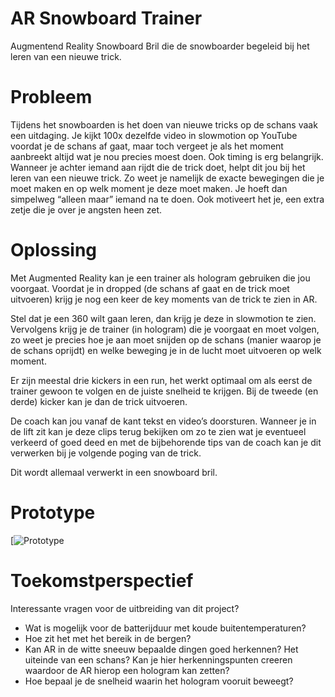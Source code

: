 # AR Snowboard Trainer
Augmentend Reality Snowboard Bril die de snowboarder begeleid bij het leren van een nieuwe trick.

# Probleem
Tijdens het snowboarden is het doen van nieuwe tricks op de schans vaak een uitdaging.
Je kijkt 100x dezelfde video in slowmotion op YouTube voordat je de schans af gaat, maar toch vergeet je als het moment aanbreekt altijd wat je nou precies moest doen. Ook timing is erg  belangrijk.
Wanneer je achter iemand aan rijdt die de trick doet, helpt dit jou bij het leren van een nieuwe trick. Zo weet je namelijk de exacte bewegingen die je moet maken en op welk moment je deze moet maken. Je hoeft dan simpelweg “alleen maar” iemand na te doen. 
Ook motiveert het je, een extra zetje die je over je angsten heen zet.  

# Oplossing
Met Augmented Reality kan je een trainer als hologram gebruiken die jou voorgaat. Voordat je in dropped (de schans af gaat en de trick moet uitvoeren)  krijg je nog een keer de key moments van de trick te zien in AR. 

Stel dat je een 360 wilt gaan leren, dan krijg je deze in slowmotion te zien.
Vervolgens krijg je de trainer (in hologram) die je voorgaat en moet volgen, zo weet je precies hoe je aan moet snijden op de schans (manier waarop je de schans oprijdt) en welke beweging je in de lucht moet uitvoeren op welk moment.

Er zijn meestal drie kickers in een run, het werkt optimaal om als eerst de trainer gewoon te volgen en de juiste snelheid te krijgen. Bij de tweede (en derde) kicker kan je dan de trick uitvoeren.

De coach kan jou vanaf de kant tekst en video’s doorsturen. Wanneer je in de lift zit kan je deze clips terug bekijken om zo te zien wat je eventueel verkeerd of goed deed en met de bijbehorende tips van de coach kan je dit verwerken bij je volgende poging van de trick. 

Dit wordt allemaal verwerkt in een snowboard bril. 

# Prototype

[![Prototype](https://github.com/Shakirahadjih/AR-Snowboard-Trainer/blob/main/images/Schermafbeelding%202021-11-19%20om%2017.28.37.png")

# Toekomstperspectief

Interessante vragen voor de uitbreiding van dit project? 

- Wat is mogelijk voor de batterijduur met koude buitentemperaturen?
- Hoe zit het met het bereik in de bergen?
- Kan AR in de witte sneeuw bepaalde dingen goed herkennen? Het uiteinde van een schans? Kan je hier herkenningspunten creeren waardoor de AR hierop een hologram kan zetten?
- Hoe bepaal je de snelheid waarin het hologram vooruit beweegt?


